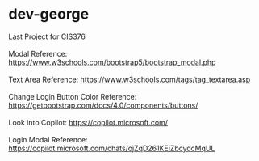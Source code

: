 # dev-george
Last Project for CIS376
<br></br>
Modal Reference: https://www.w3schools.com/bootstrap5/bootstrap_modal.php
<br></br>
Text Area Reference: https://www.w3schools.com/tags/tag_textarea.asp
<br></br>
Change Login Button Color Reference: https://getbootstrap.com/docs/4.0/components/buttons/
<br></br>
Look into Copilot: https://copilot.microsoft.com/
<br></br>
Login Modal Reference: https://copilot.microsoft.com/chats/ojZqD261KEiZbcydcMqUL
